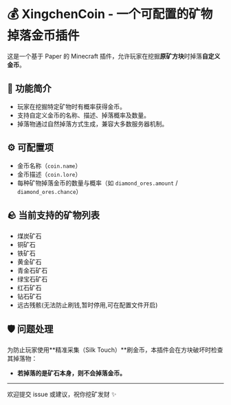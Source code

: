 # 💰 XingchenCoin - 一个可配置的矿物掉落金币插件

这是一个基于 Paper 的 Minecraft 插件，允许玩家在挖掘**原矿方块**时掉落**自定义金币**。

## 🔧 功能简介
- 玩家在挖掘特定矿物时有概率获得金币。
- 支持自定义金币的名称、描述、掉落概率及数量。
- 掉落物通过自然掉落方式生成，兼容大多数服务器机制。

## ⚙️ 可配置项
- 金币名称（`coin.name`）  
- 金币描述（`coin.lore`）  
- 每种矿物掉落金币的数量与概率（如 `diamond_ores.amount` / `diamond_ores.chance`）

## 🪨 当前支持的矿物列表
- 煤炭矿石  
- 铜矿石  
- 铁矿石  
- 黄金矿石  
- 青金石矿石  
- 绿宝石矿石  
- 红石矿石  
- 钻石矿石  
- 远古残骸(无法防止刷钱,暂时停用,可在配置文件开启)

## 🛡️ 问题处理
为防止玩家使用**精准采集（Silk Touch）**刷金币，本插件会在方块破坏时检查其掉落物：
- **若掉落的是矿石本身，则不会掉落金币。**

---

欢迎提交 issue 或建议，祝你挖矿发财 ✨
